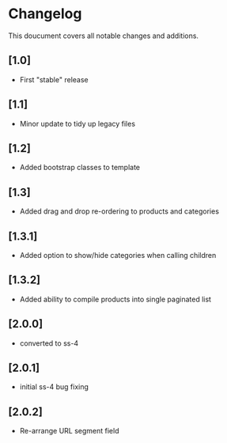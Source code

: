 # Changelog

This doucument covers all notable changes and additions.
## [1.0]

* First "stable" release

## [1.1]

* Minor update to tidy up legacy files

## [1.2]

* Added bootstrap classes to template

## [1.3]

* Added drag and drop re-ordering to products and categories

## [1.3.1]

* Added option to show/hide categories when calling children

## [1.3.2]

* Added ability to compile products into single paginated list


## [2.0.0]

* converted to ss-4

## [2.0.1]

* initial ss-4 bug fixing

## [2.0.2]

* Re-arrange URL segment field